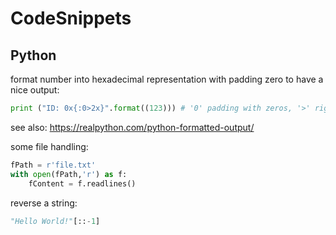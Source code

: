 # CodeSnippets
## Python
format number into hexadecimal representation with padding zero to have a nice output:
```python
print ("ID: 0x{:0>2x}".format((123))) # '0' padding with zeros, '>' right align, 'x' hexadecimal
```
see also: https://realpython.com/python-formatted-output/

some file handling:
```python
fPath = r'file.txt'
with open(fPath,'r') as f:
    fContent = f.readlines()
```

reverse a string:
```python
"Hello World!"[::-1]
```
